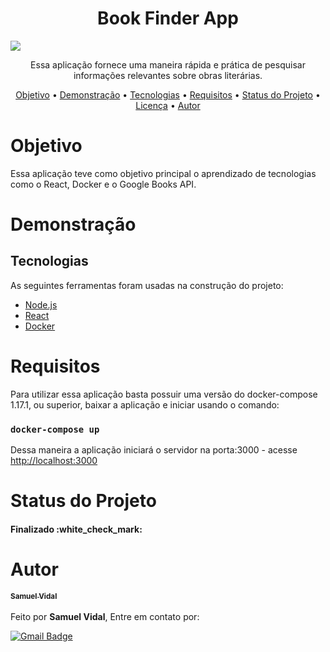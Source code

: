 <h1 align="center">Book Finder App</h1>

<img align="center" src='https://img.shields.io/github/license/Samuelvidal99/book-finder-app'></img>

<p align="center">Essa aplicação fornece uma maneira rápida e prática de pesquisar informações relevantes sobre obras literárias.</p>

<p align="center">
 <a href="#objetivo">Objetivo</a> •
 <a href="#demonstração">Demonstração</a> • 
 <a href="#tecnologias">Tecnologias</a> • 
 <a href="#requisitos">Requisitos</a> • 
 <a href="#status-do-projeto">Status do Projeto</a> • 
 <a href="#licenc-a">Licença</a> • 
 <a href="#autor">Autor</a>
</p>

<h1>Objetivo</h1>
<p1>Essa aplicação teve como objetivo principal o aprendizado de tecnologias como o React, Docker e o Google Books API.</p1>

<h1>Demonstração</h1>

## Tecnologias

As seguintes ferramentas foram usadas na construção do projeto:

- [Node.js](https://nodejs.org/en/)
- [React](https://pt-br.reactjs.org/)
- [Docker](https://www.docker.com/)

<h1>Requisitos</h1>
<p1>Para utilizar essa aplicação basta possuir uma versão do docker-compose 1.17.1, ou superior, baixar a aplicação e iniciar usando o comando: <br></p1>

### `docker-compose up`

<p1>Dessa maneira a aplicação iniciará o servidor na porta:3000 - acesse </p1><a href='http://localhost:3000'>http://localhost:3000</a>
<h1>Status do Projeto</h1>
<h4>Finalizado :white_check_mark:</h4>

<h1>Autor</h1>
<a href="https://github.com/Samuelvidal99"><sub><b>Samuel Vidal</b></sub></a><br><br>
Feito por <b>Samuel Vidal</b>, Entre em contato por: 

[![Gmail Badge](https://img.shields.io/badge/-samuelvsantos2018@gmail.com-c14438?style=flat-square&logo=Gmail&logoColor=white&link=mailto:samuelvsantos2018@gmail.com)](mailto:samuelvsantos2018@gmail.com)



